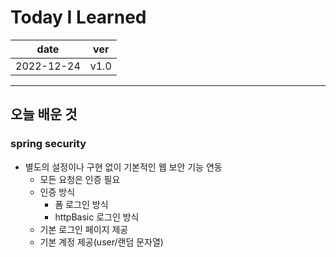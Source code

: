 # Today I Learned

|date|ver|
|----|----|
|2022-12-24| v1.0|

---
## 오늘 배운 것

### spring security
* 별도의 설정이나 구현 없이 기본적인 웹 보안 기능 연동
    * 모든 요청은 인증 필요
    * 인증 방식
        * 폼 로그인 방식
        * httpBasic 로그인 방식
    * 기본 로그인 페이지 제공
    * 기본 계정 제공(user/랜덤 문자열)